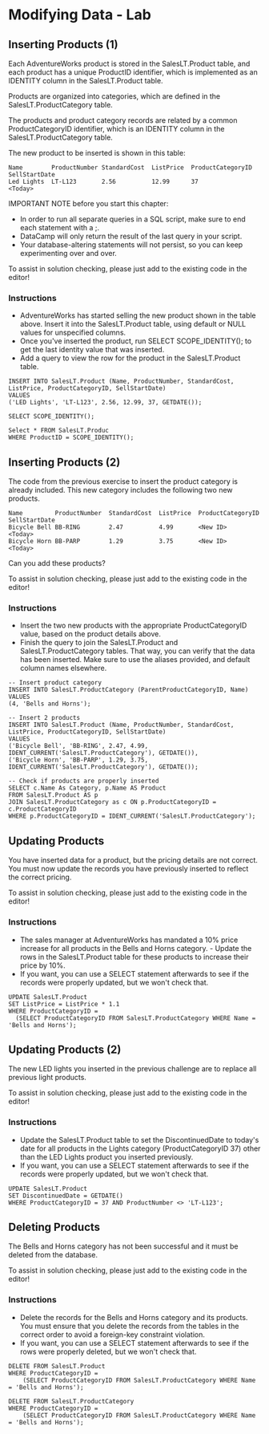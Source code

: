 # Modifying Data - Lab

## Inserting Products (1)

Each AdventureWorks product is stored in the SalesLT.Product table, and each product has a unique ProductID identifier, which is implemented as an IDENTITY column in the SalesLT.Product table.

Products are organized into categories, which are defined in the SalesLT.ProductCategory table.

The products and product category records are related by a common ProductCategoryID identifier, which is an IDENTITY column in the SalesLT.ProductCategory table.

The new product to be inserted is shown in this table:

```
Name        ProductNumber StandardCost  ListPrice  ProductCategoryID  SellStartDate
Led Lights  LT-L123       2.56          12.99      37                 <Today>
```

IMPORTANT NOTE before you start this chapter:

- In order to run all separate queries in a SQL script, make sure to end each statement with a ;.
- DataCamp will only return the result of the last query in your script.
- Your database-altering statements will not persist, so you can keep experimenting over and over.

To assist in solution checking, please just add to the existing code in the editor!

### Instructions

- AdventureWorks has started selling the new product shown in the table above. Insert it into the SalesLT.Product table, using default or NULL values for unspecified columns.
- Once you've inserted the product, run SELECT SCOPE_IDENTITY(); to get the last identity value that was inserted.
- Add a query to view the row for the product in the SalesLT.Product table.

```
INSERT INTO SalesLT.Product (Name, ProductNumber, StandardCost, ListPrice, ProductCategoryID, SellStartDate)
VALUES
('LED Lights', 'LT-L123', 2.56, 12.99, 37, GETDATE());

SELECT SCOPE_IDENTITY();

Select * FROM SalesLT.Produc
WHERE ProductID = SCOPE_IDENTITY();
```

## Inserting Products (2)

The code from the previous exercise to insert the product category is already included. This new category includes the following two new products.


```
Name         ProductNumber  StandardCost  ListPrice  ProductCategoryID  SellStartDate
Bicycle Bell BB-RING        2.47          4.99       <New ID>           <Today>
Bicycle Horn BB-PARP        1.29          3.75       <New ID>           <Today>
```
Can you add these products?

To assist in solution checking, please just add to the existing code in the editor!

### Instructions

- Insert the two new products with the appropriate ProductCategoryID value, based on the product details above.
- Finish the query to join the SalesLT.Product and SalesLT.ProductCategory tables. That way, you can verify that the data has been inserted. Make sure to use the aliases provided, and default column names elsewhere.

```
-- Insert product category
INSERT INTO SalesLT.ProductCategory (ParentProductCategoryID, Name)
VALUES
(4, 'Bells and Horns');

-- Insert 2 products
INSERT INTO SalesLT.Product (Name, ProductNumber, StandardCost, ListPrice, ProductCategoryID, SellStartDate)
VALUES
('Bicycle Bell', 'BB-RING', 2.47, 4.99, IDENT_CURRENT('SalesLT.ProductCategory'), GETDATE()),
('Bicycle Horn', 'BB-PARP', 1.29, 3.75, IDENT_CURRENT('SalesLT.ProductCategory'), GETDATE());

-- Check if products are properly inserted
SELECT c.Name As Category, p.Name AS Product
FROM SalesLT.Product AS p
JOIN SalesLT.ProductCategory as c ON p.ProductCategoryID = c.ProductCategoryID
WHERE p.ProductCategoryID = IDENT_CURRENT('SalesLT.ProductCategory');
```

## Updating Products

You have inserted data for a product, but the pricing details are not correct. You must now update the records you have previously inserted to reflect the correct pricing.

To assist in solution checking, please just add to the existing code in the editor!

### Instructions

- The sales manager at AdventureWorks has mandated a 10% price increase for all products in the Bells and Horns category. - Update the rows in the SalesLT.Product table for these products to increase their price by 10%.
- If you want, you can use a SELECT statement afterwards to see if the records were properly updated, but we won't check that.

```
UPDATE SalesLT.Product
SET ListPrice = ListPrice * 1.1
WHERE ProductCategoryID =
  (SELECT ProductCategoryID FROM SalesLT.ProductCategory WHERE Name = 'Bells and Horns');
```

## Updating Products (2)

The new LED lights you inserted in the previous challenge are to replace all previous light products.

To assist in solution checking, please just add to the existing code in the editor!

### Instructions

- Update the SalesLT.Product table to set the DiscontinuedDate to today's date for all products in the Lights category (ProductCategoryID 37) other than the LED Lights product you inserted previously.
- If you want, you can use a SELECT statement afterwards to see if the records were properly updated, but we won't check that.

```
UPDATE SalesLT.Product
SET DiscontinuedDate = GETDATE()
WHERE ProductCategoryID = 37 AND ProductNumber <> 'LT-L123';
```

## Deleting Products

The Bells and Horns category has not been successful and it must be deleted from the database.

To assist in solution checking, please just add to the existing code in the editor!

### Instructions

- Delete the records for the Bells and Horns category and its products. You must ensure that you delete the records from the tables in the correct order to avoid a foreign-key constraint violation.
- If you want, you can use a SELECT statement afterwards to see if the rows were properly deleted, but we won't check that.

```
DELETE FROM SalesLT.Product
WHERE ProductCategoryID =
	(SELECT ProductCategoryID FROM SalesLT.ProductCategory WHERE Name = 'Bells and Horns');

DELETE FROM SalesLT.ProductCategory
WHERE ProductCategoryID =
	(SELECT ProductCategoryID FROM SalesLT.ProductCategory WHERE Name = 'Bells and Horns');
```